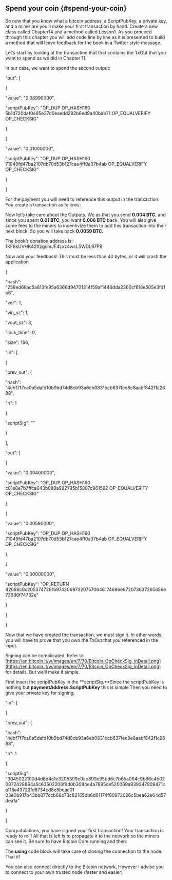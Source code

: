 ## Spend your coin {#spend-your-coin}

So now that you know what a bitcoin address, a ScriptPubKey, a private key, and a miner are you’ll make your first transaction by hand. Create a new class called Chapter14 and a method called Lesson1\. As you proceed through this chapter you will add code line by line as it is presented to build a method that will leave feedback for the book in a Twitter style message.

Let’s start by looking at the transaction that that contains the TxOut that you want to spend as we did in Chapter 11\.

In our case, we want to spend the second output:

"out": [

{

"value": "0.08990000",

"scriptPubKey": "OP_DUP OP_HASH160 5b1d720daf0e95e37d0eaedd282b6ed9a40bab71 OP_EQUALVERIFY OP_CHECKSIG"

},

{

"value": "0.01000000",

"scriptPubKey": "OP_DUP OP_HASH160 71049fd47ba2107db70d53b127cae4ff0a37b4ab OP_EQUALVERIFY OP_CHECKSIG"

}

]

For the payment you will need to reference this output in the transaction. You create a transaction as follows:

Now let’s take care about the Outputs. We as that you send **0.004 BTC**, and since you spent **0.01 BTC**, you want **0.006 BTC** back. You will also give some fees to the miners to incentivize them to add this transaction into their next block. So you will take back **0.0059 BTC**.

The book’s donation address is: 1KF8kUVHK42XzgcmJF4Lxz4wcL5WDL97PB

Now add your feedback! This must be less than 40 bytes, or it will crash the application.

{

"hash": "258ed68ac5a813fe95a6366d94701314f59af1446dda2360cf6f8e505e3fd1b6",

"ver": 1,

"vin_sz": 1,

"vout_sz": 3,

"lock_time": 0,

"size": 166,

"in": [

{

"prev_out": {

"hash": "4ebf7f7ca0a5dafd10b9bd74d8cb93a6eb0831bcb637fec8e8aabf842f1c2688",

"n": 1

},

"scriptSig": ""

}

],

"out": [

{

"value": "0.00400000",

"scriptPubKey": "OP_DUP OP_HASH160 c81e8e7b7ffca043b088a992795b15887c961592 OP_EQUALVERIFY OP_CHECKSIG"

},

{

"value": "0.00590000",

"scriptPubKey": "OP_DUP OP_HASH160 71049fd47ba2107db70d53b127cae4ff0a37b4ab OP_EQUALVERIFY OP_CHECKSIG"

},

{

"value": "0.00000000",

"scriptPubKey": "OP_RETURN 42696c6c20537472616974206973207570646174696e672073637265656e73686f74732e"

}

]

}

Now that we have created the transaction, we must sign it. In other words, you will have to prove that you own the TxOut that you referenced in the input.

Signing can be complicated. Refer to [https://en.bitcoin.it/w/images/en/7/70/Bitcoin_OpCheckSig_InDetail.png](https://en.bitcoin.it/w/images/en/7/70/Bitcoin_OpCheckSig_InDetail.png) for details. But we’ll make it simple.

First insert the scriptPubKey in the **scriptSig.**Since the scriptPubKey is nothing but **paymentAddress.ScriptPubKey** this is simple.Then you need to give your private key for signing.

"in": [

{

"prev_out": {

"hash": "4ebf7f7ca0a5dafd10b9bd74d8cb93a6eb0831bcb637fec8e8aabf842f1c2688",

"n": 1

},

"scriptSig": "3045022100d4d8d4e1e3205399e0ab899e95bd6c7b65a094c9b86c4b020872428864a5c63502206f9d0b3084e4a7895de520069a939347909471ca118a43723fd8734cd8e8bcac01 03e0b917b43bb877ccb68c73c82165db6d01174f00972626c5bea62e64d57dea1a"

}

]

Congratulations, you have signed your first transaction! Your transaction is ready to roll! All that is left is to propagate it to the network so the miners can see it. Be sure to have Bitcoin Core running and then:

The **using** code block will take care of closing the connection to the node. That it!

You can also connect directly to the Bitcoin network, However I advise you to connect to your own trusted node (faster and easier)